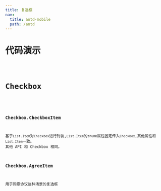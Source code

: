 ```yaml
---
title: 复选框
nav:
  title: antd-mobile
  path: /antd
---
```


# 代码演示
<code src="./demos/basic.tsx" />

# Checkbox

<API/>

### Checkbox.CheckboxItem

基于`List.Item`对`Checkbox`进行封装,`List.Item`的`thumb`属性固定传入`Checkbox`,其他属性和`List.Item`一致。
其他 API 和 Checkbox 相同。

### Checkbox.AgreeItem

用于同意协议这种场景的复选框


